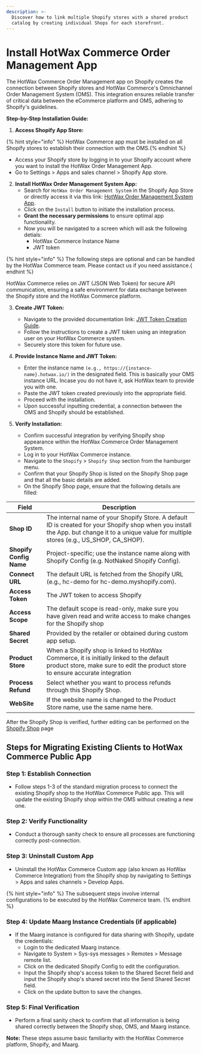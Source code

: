 ```yaml
---
description: >-
  Discover how to link multiple Shopify stores with a shared product
  catalog by creating individual Shops for each storefront.
---
```


# Install HotWax Commerce Order Management App

The HotWax Commerce Order Management app on Shopify creates the connection between Shopify stores and HotWax Commerce's Omnichannel Order Management System (OMS). This integration ensures reliable transfer of critical data between the eCommerce platform and OMS, adhering to Shopify's guidelines.

**Step-by-Step Installation Guide:**

1. **Access Shopify App Store:**

{% hint style="info" %}
HotWax Commerce app must be installed on all Shopify stores to establish their connection with the OMS.{% endhint %}

   - Access your Shopify store by logging in to your Shopify account where you want to install the HotWax Order Management App.
   - Go to Settings > Apps and sales channel > Shopify App store.

2. **Install HotWax Order Management System App:**
   - Search for `HotWax Order Management System` in the Shopify App Store or directly access it via this link: [HotWax Order Management System App](https://apps.shopify.com/hotwax-order-management).
   - Click on the `Install` button to initiate the installation process.
   - **Grant the necessary permissions** to ensure optimal app functionality. 
   - Now you will be navigated to a screen which will ask the following detials:
     - HotWax Commerce Instance Name
     - JWT token

{% hint style="info" %}
The following steps are optional and can be handled by the HotWax Commerce team. Please contact us if you need assistance.{ endhint %}

HotWax Commerce relies on JWT (JSON Web Token) for secure API communication, ensuring a safe environment for data exchange between the Shopify store and the HotWax Commerce platform.

3. **Create JWT Token:**
   - Navigate to the provided documentation link: [JWT Token Creation Guide](../../../integrate-with-hotwax/api/initial-api-authentication.md).
   - Follow the instructions to create a JWT token using an integration user on your HotWax Commerce system.
   - Securely store this token for future use.

4. **Provide Instance Name and JWT Token:**
   - Enter the instance name ```(e.g., https://{instance-name}.hotwax.io/)``` in the designated field. This is basically your OMS instance URL. Incase you do not have it, ask HotWax team to provide you with one.
   - Paste the JWT token created previously into the appropriate field.
   - Proceed with the installation.
   - Upon successful inputting credential, a connection between the OMS and Shopify should be established.

5. **Verify Installation:**
   - Confirm successful integration by verifying Shopify shop appearance within the HotWax Commerce Order Management System.
   - Log in to your HotWax Commerce instance.
   - Navigate to the `Shopify` > `Shopify Shop` section from the hamburger menu.
   - Confirm that your Shopify Shop is listed on the Shopify Shop page and that all the basic details are added.
   - On the Shopify Shop page, ensure that the following details are filled:


| Field                   | Description                                                                                                                                     |
| ----------------------- | ----------------------------------------------------------------------------------------------------------------------------------------------- |
| **Shop ID**             | The internal name of your Shopify Store. A default ID is created for your Shopify shop when you install the App. but change it to a unique value for multiple stores (e.g., US\_SHOP, CA\_SHOP). |
| **Shopify Config Name** | Project-specific; use the instance name along with Shopify Config (e.g. NotNaked Shopify Config).                                               |
| **Connect URL**         | The default URL is fetched from the Shopify URL (e.g., hc-demo for hc-demo.myshopify.com).                                                      |
| **Access Token**        | The JWT token to access Shopify                                                                                 |
| **Access Scope**        | The default scope is read-only, make sure you have given read and write access to make changes for the Shopify shop                                                             |
| **Shared Secret**       | Provided by the retailer or obtained during custom app setup.                                                                                   |
| **Product Store**       | When a Shopify shop is linked to HotWax Commerce, it is initially linked to the default product store, make sure to edit the product store to ensure accurate integration                                                                                            |
| **Process Refund**      | Select whether you want to process refunds through this Shopify Shop.                                                                           |
| **WebSite**             | If the website name is changed to the Product Store name, use the same name here.                                                               |

After the Shopify Shop is verified, further editing can be performed on the [Shopify Shop](integration-mapping.md) page


## Steps for Migrating Existing Clients to HotWax Commerce Public App

### Step 1: Establish Connection
* Follow steps 1-3 of the standard migration process to connect the existing Shopify shop to the HotWax Commerce Public app. This will update the existing Shopify shop within the OMS without creating a new one.

### Step 2: Verify Functionality
* Conduct a thorough sanity check to ensure all processes are functioning correctly post-connection.

### Step 3: Uninstall Custom App
* Uninstall the HotWax Commerce Custom app (also known as HotWax Commerce Integration) from the Shopify shop by navigating to Settings > Apps and sales channels > Develop Apps.

{% hint style="info" %}
The subsequent steps involve internal configurations to be executed by the HotWax Commerce team. {% endhint %}

### Step 4: Update Maarg Instance Credentials (if applicable)
* If the Maarg instance is configured for data sharing with Shopify, update the credentials:
  * Login to the dedicated Maarg instance.
  * Navigate to System > Sys-sys messages > Remotes > Message remote list.
  * Click on the dedicated Shopify Config to edit the configuration.
  * Input the Shopify shop's access token to the Shared Secret field and input the Shopify shop's shared secret into the Send Shared Secret field. 
  * Click on the update button to save the changes.

### Step 5: Final Verification
* Perform a final sanity check to confirm that all information is being shared correctly between the Shopify shop, OMS, and Maarg instance.

**Note:** These steps assume basic familiarity with the HotWax Commerce platform, Shopify, and Maarg. 